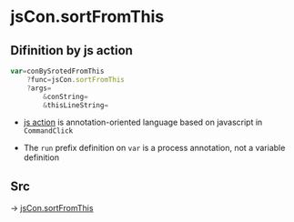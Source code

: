 # jsCon.sortFromThis

## Difinition by js action

```js.js
var=conBySrotedFromThis
	?func=jsCon.sortFromThis
	?args=
		&conString=
		&thisLineString=
```

- [js action](#) is annotation-oriented language based on javascript in `CommandClick`

- The `run` prefix definition on `var` is a process annotation, not a variable definition

## Src

-> [jsCon.sortFromThis](https://github.com/puutaro/CommandClick/blob/master/app/src/main/java/com/puutaro/commandclick/fragment_lib/terminal_fragment/js_interface/text/JsCon.kt#L10)


